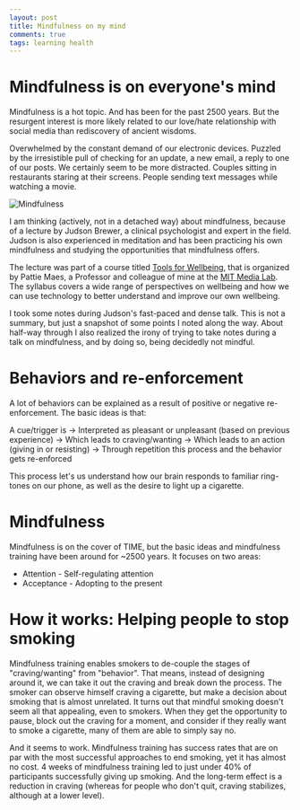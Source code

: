 ```yaml
---
layout: post
title: Mindfulness on my mind
comments: true
tags: learning health 
---
```


# Mindfulness is on everyone's mind

Mindfulness is a hot topic. And has been for the past 2500 years. But the resurgent interest is more likely related to our love/hate relationship with social media than rediscovery of ancient wisdoms. 

Overwhelmed by the constant demand of our electronic devices. Puzzled by the irresistible pull of checking for an update, a new email, a reply to one of our posts. We certainly seem to be more distracted. Couples sitting in restaurants staring at their screens. People sending text messages while watching a movie. 

![Mindfulness](http://images.huffingtonpost.com/2014-01-29-dfdfdfdfdfdgreeeeIMAGE1.jpg)

I am thinking (actively, not in a detached way) about mindfulness, because of a lecture by Judson Brewer, a clinical psychologist and expert in the field. Judson is also experienced in meditation and has been practicing his own mindfulness and studying the opportunities that mindfulness offers. 

The lecture was part of a course titled [Tools for Wellbeing](http://wellbeing.media.mit.edu/), that is organized by Pattie Maes, a Professor and colleague of mine at the [MIT Media Lab](http://media.mit.edu). The syllabus covers a wide range of perspectives on wellbeing and how we can use technology to better understand and improve our own wellbeing. 

I took some notes during Judson's fast-paced and dense talk. This is not a summary, but just a snapshot of some points I noted along the way. About half-way through I also realized the irony of trying to take notes during a talk on mindfulness, and by doing so, being decidedly not mindful. 

# Behaviors and re-enforcement

A lot of behaviors can be explained as a result of positive or negative re-enforcement. The basic ideas is that:

A cue/trigger is
-> Interpreted as pleasant or unpleasant (based on previous experience)
-> Which leads to craving/wanting 
-> Which leads to an action (giving in or resisting)
-> Through repetition this process and the behavior gets re-enforced

This process let's us understand how our brain responds to familiar ring-tones on our phone, as well as the desire to light up a cigarette. 

# Mindfulness

Mindfulness is on the cover of TIME, but the basic ideas and mindfulness training have been around for ~2500 years. It focuses on two areas:

* Attention - Self-regulating attention
* Acceptance - Adopting to the present

# How it works: Helping people to stop smoking

Mindfulness training enables smokers to de-couple the stages of "craving/wanting" from "behavior". That means, instead of designing around it, we can take it out the craving and break down the process. The smoker can observe himself craving a cigarette, but make a decision about smoking that is almost unrelated. It turns out that mindful smoking doesn't seem all that appealing, even to smokers. When they get the opportunity to pause, block out the craving for a moment, and consider if they really want to smoke a cigarette, many of them are able to simply say no. 

And it seems to work. Mindfulness training has success rates that are on par with the most successful approaches to end smoking, yet it has almost no cost. 4 weeks of mindfulness training led to just under 40% of participants successfully giving up smoking. And the long-term effect is a reduction in craving (whereas for people who don't quit, craving stabilizes, although at a lower level).





